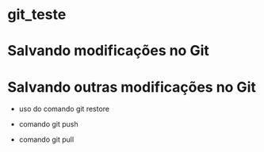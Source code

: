 # git_teste



# Salvando modificações no Git



# Salvando outras modificações no Git


* uso do comando git restore

* comando git push

* comando git pull
